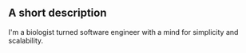 ## A short description

I'm a biologist turned software engineer with a mind for simplicity and scalability.  
